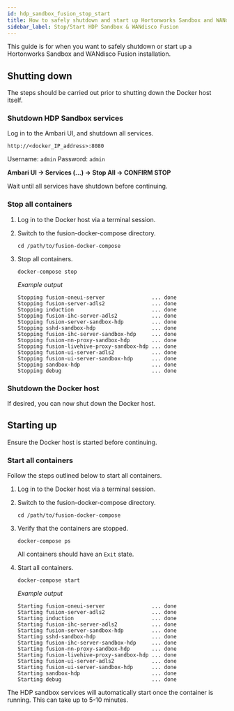 ```yaml
---
id: hdp_sandbox_fusion_stop_start
title: How to safely shutdown and start up Hortonworks Sandbox and WANdisco Fusion
sidebar_label: Stop/Start HDP Sandbox & WANdisco Fusion
---
```


This guide is for when you want to safely shutdown or start up a Hortonworks Sandbox and WANdisco Fusion installation.

## Shutting down

The steps should be carried out prior to shutting down the Docker host itself.

### Shutdown HDP Sandbox services

Log in to the Ambari UI, and shutdown all services.

`http://<docker_IP_address>:8080`

Username: `admin`
Password: `admin`

**Ambari UI -> Services (...) -> Stop All -> CONFIRM STOP**

Wait until all services have shutdown before continuing.

### Stop all containers

1. Log in to the Docker host via a terminal session.

2. Switch to the fusion-docker-compose directory.

   `cd /path/to/fusion-docker-compose`

3. Stop all containers.

   `docker-compose stop`

   _Example output_

   ```text
   Stopping fusion-oneui-server               ... done
   Stopping fusion-server-adls2               ... done
   Stopping induction                         ... done
   Stopping fusion-ihc-server-adls2           ... done
   Stopping fusion-server-sandbox-hdp         ... done
   Stopping sshd-sandbox-hdp                  ... done
   Stopping fusion-ihc-server-sandbox-hdp     ... done
   Stopping fusion-nn-proxy-sandbox-hdp       ... done
   Stopping fusion-livehive-proxy-sandbox-hdp ... done
   Stopping fusion-ui-server-adls2            ... done
   Stopping fusion-ui-server-sandbox-hdp      ... done
   Stopping sandbox-hdp                       ... done
   Stopping debug                             ... done
   ```

### Shutdown the Docker host

If desired, you can now shut down the Docker host.

## Starting up

Ensure the Docker host is started before continuing.

### Start all containers

Follow the steps outlined below to start all containers.

1. Log in to the Docker host via a terminal session.

2. Switch to the fusion-docker-compose directory.

   `cd /path/to/fusion-docker-compose`

3. Verify that the containers are stopped.

   `docker-compose ps`

   All containers should have an `Exit` state.

4. Start all containers.

   `docker-compose start`

   _Example output_

   ```text
   Starting fusion-oneui-server               ... done
   Starting fusion-server-adls2               ... done
   Starting induction                         ... done
   Starting fusion-ihc-server-adls2           ... done
   Starting fusion-server-sandbox-hdp         ... done
   Starting sshd-sandbox-hdp                  ... done
   Starting fusion-ihc-server-sandbox-hdp     ... done
   Starting fusion-nn-proxy-sandbox-hdp       ... done
   Starting fusion-livehive-proxy-sandbox-hdp ... done
   Starting fusion-ui-server-adls2            ... done
   Starting fusion-ui-server-sandbox-hdp      ... done
   Starting sandbox-hdp                       ... done
   Starting debug                             ... done
   ```

The HDP sandbox services will automatically start once the container is running. This can take up to 5-10 minutes.
